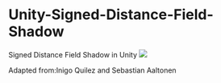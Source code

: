 # Unity-Signed-Distance-Field-Shadow
Signed Distance Field Shadow in Unity
![](https://github.com/chenjd/Unity-Signed-Distance-Field-Shadow/blob/master/res/pic.png)

Adapted from:Inigo Quilez and Sebastian Aaltonen
